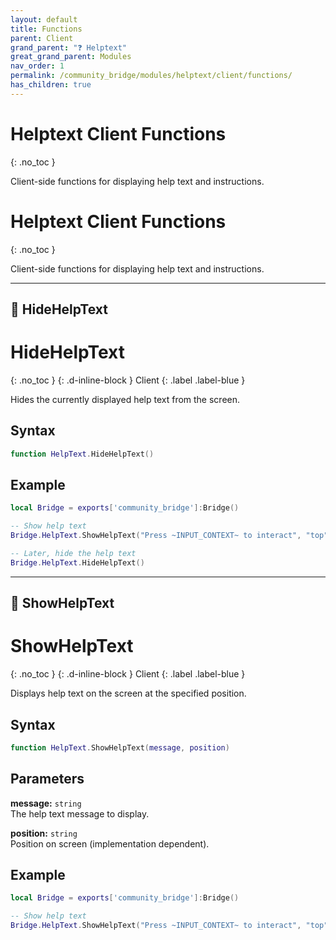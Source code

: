 ```yaml
---
layout: default
title: Functions
parent: Client
grand_parent: "❓ Helptext"
great_grand_parent: Modules
nav_order: 1
permalink: /community_bridge/modules/helptext/client/functions/
has_children: true
---
```


# Helptext Client Functions
{: .no_toc }

Client-side functions for displaying help text and instructions.

# Helptext Client Functions
{: .no_toc }

Client-side functions for displaying help text and instructions.

---

## 🔹 HideHelpText

# HideHelpText
{: .no_toc }
{: .d-inline-block }
Client
{: .label .label-blue }

Hides the currently displayed help text from the screen.

## Syntax

```lua
function HelpText.HideHelpText()
```

## Example

```lua
local Bridge = exports['community_bridge']:Bridge()

-- Show help text
Bridge.HelpText.ShowHelpText("Press ~INPUT_CONTEXT~ to interact", "top")

-- Later, hide the help text
Bridge.HelpText.HideHelpText()
```

---

## 🔹 ShowHelpText

# ShowHelpText
{: .no_toc }
{: .d-inline-block }
Client
{: .label .label-blue }

Displays help text on the screen at the specified position.

## Syntax

```lua
function HelpText.ShowHelpText(message, position)
```

## Parameters

**message:** `string`  
The help text message to display.

**position:** `string`  
Position on screen (implementation dependent).

## Example

```lua
local Bridge = exports['community_bridge']:Bridge()

-- Show help text
Bridge.HelpText.ShowHelpText("Press ~INPUT_CONTEXT~ to interact", "top")
```